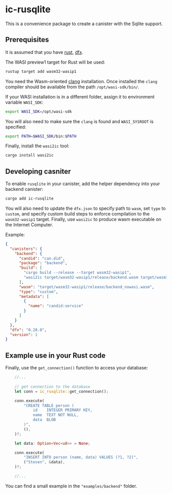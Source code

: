# ic-rusqlite
This is a convenience package to create a canister with the Sqlite support. 


## Prerequisites

It is assumed that you have [rust](https://doc.rust-lang.org/book/ch01-01-installation.html), [dfx](https://internetcomputer.org/docs/current/developer-docs/setup/install/).

The WASI preview1 target for Rust will be used:
```bash
rustup target add wasm32-wasip1
```

You need the Wasm-oriented [clang](https://github.com/WebAssembly/wasi-sdk/releases/) installation. 
Once installed the `clang` compiler should be available from the path `/opt/wasi-sdk/bin/`. 

If your WASI installation is in a different folder, assign it to environment variable `WASI_SDK`:
```bash
export WASI_SDK=/opt/wasi-sdk
```

You will also need to make sure the `clang` is found and `WASI_SYSROOT` is specified:
```bash
export PATH=$WASI_SDK/bin:$PATH
```

Finally, install the `wasi2ic` tool:
```bash
cargo install wasi2ic
```



## Developing casniter

To enable `rusqlite` in your canister, add the helper dependency into your backend canister:
```bash
cargo add ic-rusqlite
```

You will also need to update the `dfx.json` to specify path to `wasm`, set `type` to `custom`, and 
specify custom build steps to enforce compilation to the `wasm32-wasip1` target. 
Finally, use `wasi2ic` to produce wasm executable on the Internet Computer.

Example:
```json
{
  "canisters": {
    "backend": {
      "candid": "can.did",
      "package": "backend",
      "build": [
        "cargo build --release --target wasm32-wasip1",
        "wasi2ic target/wasm32-wasip1/release/backend.wasm target/wasm32-wasip1/release/backend_nowasi.wasm"
      ],
      "wasm": "target/wasm32-wasip1/release/backend_nowasi.wasm",
      "type": "custom",
      "metadata": [
        {
          "name": "candid:service"
        }
      ]
    }
  },
  "dfx": "0.28.0",
  "version": 1
}
```

## Example use in your Rust code

Finally, use the `get_connection()` function to access your database:

```rust
    //...
    
    // get connection to the database
    let conn = ic_rusqlite::get_connection();

    conn.execute(
        "CREATE TABLE person (
            id    INTEGER PRIMARY KEY,
            name  TEXT NOT NULL,
            data  BLOB
        )",
        (),
    )?;

    let data: Option<Vec<u8>> = None;

    conn.execute(
        "INSERT INTO person (name, data) VALUES (?1, ?2)",
        ("Steven", &data),
    )?;

    //...
```


You can find a small example in the `"examples/backend"` folder.

